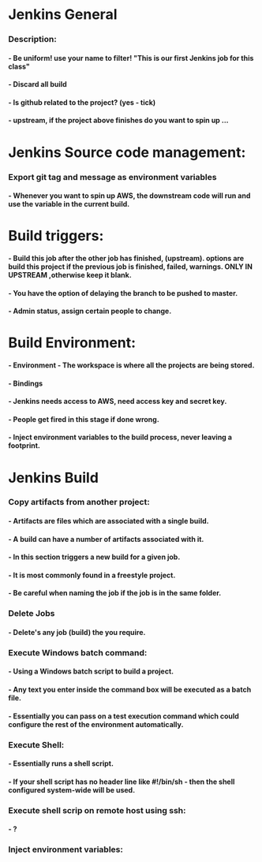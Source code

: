 # Jenkins General

### Description:

#### - Be uniform! use your name to filter! "This is our first Jenkins job for this class"

#### - Discard all build

#### - Is github related to the project? (yes - tick)

#### - upstream, if the project above finishes do you want to spin up ...

# Jenkins Source code management:

### Export git tag and message as environment variables

#### - Whenever you want to spin up AWS, the downstream code will run and use the variable in the current build.

# Build triggers:

#### - Build this job after the other job has finished, (upstream). options are build this project if the previous job is finished, failed, warnings. ONLY IN UPSTREAM ,otherwise keep it blank.

#### - You have the option of delaying the branch to be pushed to master.

#### - Admin status, assign certain people to change.

# Build Environment:

#### - Environment - The workspace is where all the projects are being stored.

#### - Bindings

#### - Jenkins needs access to AWS, need access key and secret key.
#### - People get fired in this stage if done wrong.
#### - Inject environment variables to the build process, never leaving a footprint.


# Jenkins Build

### Copy artifacts from another project:

#### - Artifacts are files which are associated with a single build.
#### - A build can have a number of artifacts associated with it.
#### - In this section triggers a new build for a given job.
#### - It is most commonly found in a freestyle project.
#### - Be careful when naming the job if the job is in the same folder.

### Delete Jobs

#### - Delete's any job (build) the you require.

### Execute Windows batch command:

#### - Using a Windows batch script to build a project.
#### - Any text you enter inside the command box will be executed as a batch file.
#### - Essentially you can pass on a test execution command which could configure the rest of the environment automatically.

### Execute Shell:

#### - Essentially runs a shell script.
#### - If your shell script has no header line like #!/bin/sh - then the shell configured system-wide will be used.

### Execute shell scrip on remote host using ssh:

#### - ?

### Inject environment variables:
